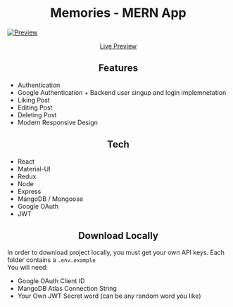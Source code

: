 <h1 align="center">Memories - MERN App</h1>

[![Preview](https://imgur.com/mNK9N1E.png "Preview")](https://imgur.com/mNK9N1E.png "Preview")

<div align="center">
<a href="https://memories-ahnaf.netlify.app/">Live Preview</a>
</div>

<h2 align="center">
Features
</h2>

<p style="text-align: center;">
<ul>
<li>Authentication</li>
<li>Google Authentication + Backend user singup and login implemnetation</li>
<li>Liking Post</li>
<li>Editing Post</li>
<li>Deleting Post</li>
<li>Modern Responsive Design</li>
</ul>
</p>

<h2 align="center">
Tech
</h2>
<p>
<ul>
<li>React</li>
<li>Material-UI</li>
<li>Redux</li>
<li>Node</li>
<li>Express</li>
<li>MangoDB / Mongoose</li>
<li>Google OAuth</li>
<li>JWT</li>
</ul>
</p>

<h2 align="center">
Download Locally
</h2>
<p>
In order to download project locally, you must get your own API keys. Each folder contains a <code>.env.example</code> <br>
You will need:
<ul>
<li>Google OAuth Client ID</li>
<li>MangoDB Atlas Connection String</li>
<li>Your Own JWT Secret word (can be any random word you like)</li>
</ul>
</p>
